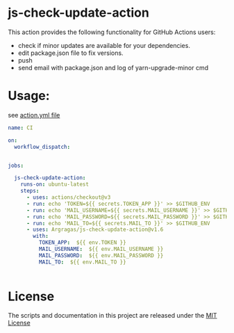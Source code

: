 # js-check-update-action
This action provides the following functionality for GitHub Actions users:
- check if minor updates are available for your dependencies.
- edit package.json file to fix versions.
- push
- send email with package.json and log of yarn-upgrade-minor cmd 
# Usage:

see [action.yml file](action.yml)
```yaml
name: CI

on:
  workflow_dispatch:


jobs:

  js-check-update-action:
    runs-on: ubuntu-latest
    steps:
      - uses: actions/checkout@v3
      - run: echo 'TOKEN=${{ secrets.TOKEN_APP }}' >> $GITHUB_ENV
      - run: echo 'MAIL_USERNAME=${{ secrets.MAIL_USERNAME }}' >> $GITHUB_ENV
      - run: echo 'MAIL_PASSWORD=${{ secrets.MAIL_PASSWORD }}' >> $GITHUB_ENV
      - run: echo 'MAIL_TO=${{ secrets.MAIL_TO }}' >> $GITHUB_ENV
      - uses: Argragas/js-check-update-action@v1.6
        with:
          TOKEN_APP:  ${{ env.TOKEN }}
          MAIL_USERNAME:  ${{ env.MAIL_USERNAME }}
          MAIL_PASSWORD:  ${{ env.MAIL_PASSWORD }}
          MAIL_TO:  ${{ env.MAIL_TO }}
         
```
         
# License
The scripts and documentation in this project are released under the [MIT License](LICENSE)
